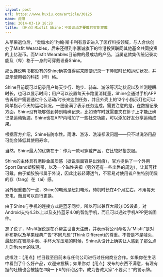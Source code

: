 ```yaml
---
layout: post
url: https://www.huxiu.com/article/30125
name: 虎嗅
time: 2014-03-19 18:28
title: 【用点】Misfit Shine：不爱运动才要戴的智能穿戴
---
```

从苹果退位后，“卖糖水的”约翰·斯卡利有意识进入了医疗科技领域，与人合伙创办了Misfit Wearables，后来还得到李嘉诚旗下的维港投资联同其他基金共同投资的上亿港币。而Misfit Wearables目前做的最成功的产品，当属这款集传统记录功能及（哔）格于一身的可穿戴设备Shine。

那么连说明书都没有的Shine确实值得买来随便记录一下睡眠时长和运动状况，并显示使用者的科技（哔）格。

Shine目前既可以记录用户每天步行、跑步、骑车、游泳等活动状况以及监测睡眠时长，也可以显示时间；用户可以设置每天卡路里消耗量，Shine会通过手机APP告诉用户需要通过什么活动/时长来达到任务，并且外壳上的12个小指示灯也可以简单指示今天的运动状况，一圈全满了表示任务达成。需要注意的是，在数据记录方面，Shine没有能够做到特别精确记录，比如骑车时就需要夹在裤子上才能正确记录运动轨迹。Shine也在APP内增加了一些社交功能，可以添加好友分享运动成果。

根据官方介绍，Shine有防水性。雨淋、游泳、洗澡都没问题——只不过洗浴用品可能会降低其使用寿命。

当然，Shine最大的优势在于：作为一款可穿戴产品，它比较好搭衣服。

Shine的主体具有磨砂金属质感（据说表面容易出划痕），官方提供了一个外用Sport Band塑胶腕带，以及一个磁性夹扣（另外还有一些出售的周边），让其可挂可戴。由于塑胶腕带属于外设，因此比较轻薄透气，不容易对使用者产生特别明显的存（fang）在（ai）感。

另外很重要的一点，Shine的电池是纽扣电池，待机时长在4个月左右，不用每天充电，而且可以自行更换。

由于Shine与手机的连接方式是蓝牙同步，所以可以兼容大部分iOS设备，对Android支持4.3以上以及支持蓝牙4.0的智能手机，而且可以通过手机APP更新固件。

忘了说了，Misfit据说是在乔帮主世当天注册，并表示将公司命名为“Misfit”是对乔布斯以及苹果经典广告“不同凡想”(Think Different)的尊重。不管是不是噱头，最起码在智能手表、手环大军压境的时候，Shine从设计上确实让人感到了那么点儿Different的味道。

虎嗅注：【用点】栏目截至目前未与任何公司进行过任何商业合作。如果你在生活中看到了什么好产品，欢迎来投稿；如果你对【用点】发布的东西不满意，有理有据的吐槽也会被挂在#嗅一下#的评论区中，成为告诫大家“不要买！”的警示牌。

